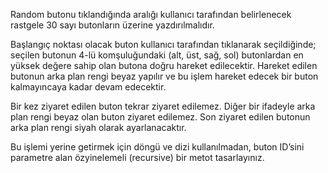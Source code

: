 Random butonu tıklandığında aralığı kullanıcı tarafından belirlenecek rastgele 30 sayı butonların üzerine yazdırılmalıdır. 

Başlangıç noktası olacak buton kullanıcı tarafından tıklanarak seçildiğinde; seçilen butonun 4-lü komşuluğundaki (alt, üst, sağ, sol) butonlardan en yüksek değere sahip olan butona doğru hareket edilecektir. Hareket edilen butonun arka plan rengi beyaz yapılır ve bu işlem hareket edecek bir buton kalmayıncaya kadar devam edecektir. 

Bir kez ziyaret edilen buton tekrar ziyaret edilemez. Diğer bir ifadeyle arka plan rengi beyaz olan buton ziyaret edilemez.
Son ziyaret edilen butonun arka plan rengi siyah olarak ayarlanacaktır.

Bu işlemi yerine getirmek için döngü ve dizi kullanılmadan, buton ID’sini parametre alan özyinelemeli (recursive) bir metot tasarlayınız. 

